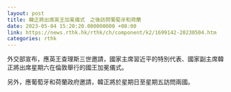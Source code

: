```yaml
---
layout: post
title: 韓正將出席英王加冕儀式　之後訪問葡萄牙和荷蘭
date: 2023-05-04 15:20:20.000000000 +08:00
link: https://news.rthk.hk/rthk/ch/component/k2/1699142-20230504.htm
categories: rthk
---
```


外交部宣布，應英王查理斯三世邀請，國家主席習近平的特別代表、國家副主席韓正將出席星期六在倫敦舉行的國王加冕儀式。

另外，應葡萄牙和荷蘭政府邀請，韓正將於星期日至星期五訪問兩國。
